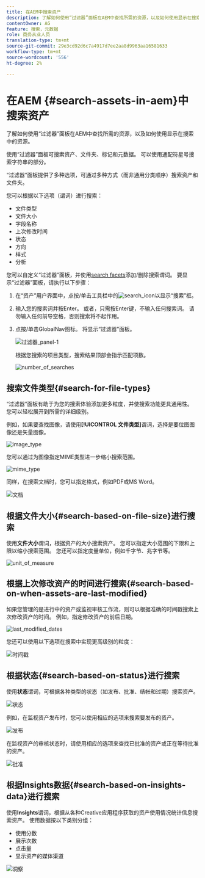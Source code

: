```yaml
---
title: 在AEM中搜索资产
description: 了解如何使用“过滤器”面板在AEM中查找所需的资源，以及如何使用显示在搜索中的资源。
contentOwner: AG
feature: 搜索，元数据
role: 商务从业人员
translation-type: tm+mt
source-git-commit: 29e3cd92d6c7a4917d7ee2aa8d9963aa16581633
workflow-type: tm+mt
source-wordcount: '556'
ht-degree: 2%

---
```



# 在AEM {#search-assets-in-aem}中搜索资产

了解如何使用“过滤器”面板在AEM中查找所需的资源，以及如何使用显示在搜索中的资源。

使用“过滤器”面板可搜索资产、文件夹、标记和元数据。 可以使用通配符星号搜索字符串的部分。

“过滤器”面板提供了多种选项，可通过多种方式（而非通用分类顺序）搜索资产和文件夹。

您可以根据以下选项（谓词）进行搜索：

* 文件类型
* 文件大小
* 字段名称
* 上次修改时间
* 状态
* 方向
* 样式
* 分析

<!-- TBD keystroke 65 article and port applicable changes here. This content goes. -->

您可以自定义“过滤器”面板，并使用[search facets](search-facets.md)添加/删除搜索谓词。 要显示“过滤器”面板，请执行以下步骤：

1. 在“资产”用户界面中，点按/单击工具栏中的![search_icon](assets/search_icon.png)以显示“搜索”框。
1. 输入您的搜索词并按Enter。 或者，只需按Enter键，不输入任何搜索词。 请勿输入任何前导空格，否则搜索将不起作用。

1. 点按/单击GlobalNav图标。 将显示“过滤器”面板。

   ![过滤器_panel-1](assets/filters_panel-1.png)

   根据您搜索的项目类型，搜索结果顶部会指示匹配项数。

   ![number_of_searches](assets/number_of_searches.png)

## 搜索文件类型{#search-for-file-types}

“过滤器”面板有助于为您的搜索体验添加更多粒度，并使搜索功能更具通用性。 您可以轻松展开到所需的详细级别。

例如，如果要查找图像，请使用&#x200B;**[!UICONTROL 文件类型]**&#x200B;谓词，选择是要位图图像还是矢量图像。

![image_type](assets/image_type.png)

您可以通过为图像指定MIME类型进一步缩小搜索范围。

![mime_type](assets/mime_type.png)

同样，在搜索文档时，您可以指定格式，例如PDF或MS Word。

![文档](assets/documents.png)

## 根据文件大小{#search-based-on-file-size}进行搜索

使用&#x200B;**文件大小**&#x200B;谓词，根据资产的大小搜索资产。 您可以指定大小范围的下限和上限以缩小搜索范围。 您还可以指定度量单位，例如千字节、兆字节等。

![unit_of_measure](assets/unit_of_measure.png)

## 根据上次修改资产的时间进行搜索{#search-based-on-when-assets-are-last-modified}

如果您管理的是进行中的资产或监视审核工作流，则可以根据准确的时间戳搜索上次修改资产的时间。 例如，指定修改资产的前后日期。

![last_modified_dates](assets/last_modified_dates.png)

您还可以使用以下选项在搜索中实现更高级别的粒度：

![时间戳](assets/timestamp.png)

## 根据状态{#search-based-on-status}进行搜索

使用&#x200B;**状态**&#x200B;谓词，可根据各种类型的状态（如发布、批准、结帐和过期）搜索资产。

![状态](assets/status.png)

例如，在监视资产发布时，您可以使用相应的选项来搜索要发布的资产。

![发布](assets/publish.png)

在监视资产的审核状态时，请使用相应的选项来查找已批准的资产或正在等待批准的资产。

![批准](assets/approval.png)

## 根据Insights数据{#search-based-on-insights-data}进行搜索

使用&#x200B;**Insights**&#x200B;谓词，根据从各种Creative应用程序获取的资产使用情况统计信息搜索资产。 使用数据按以下类别分组：

* 使用分数
* 展示次数
* 点击量
* 显示资产的媒体渠道

![洞察](assets/insights.png)
